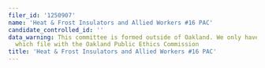 ```yaml
---
filer_id: '1250907'
name: 'Heat & Frost Insulators and Allied Workers #16 PAC'
candidate_controlled_id: ''
data_warning: This committee is formed outside of Oakland. We only have data on committees
  which file with the Oakland Public Ethics Commission
title: 'Heat & Frost Insulators and Allied Workers #16 PAC'
---
```

